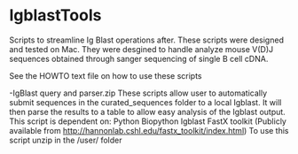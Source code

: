 # IgblastTools
Scripts to streamline Ig Blast operations after. These scripts were designed and tested on Mac. They were desgined to handle analyze mouse V(D)J sequences obtained through sanger sequencing of single B cell cDNA.

See the HOWTO text file on how to use these scripts

-IgBlast query and parser.zip
  These scripts allow user to automatically submit sequences in the curated_sequences folder to a local Igblast. It will then parse the results to a table to allow easy analysis of the Igblast output.
  This script is dependent on:
    Python
    Biopython
    Igblast
    FastX toolkit (Publicly available from http://hannonlab.cshl.edu/fastx_toolkit/index.html)
  To use this script unzip in the /user/ folder
  

